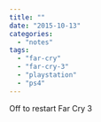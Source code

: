 ```yaml
---
title: ""
date: "2015-10-13"
categories: 
  - "notes"
tags: 
  - "far-cry"
  - "far-cry-3"
  - "playstation"
  - "ps4"
---
```


Off to restart Far Cry 3
